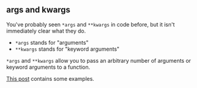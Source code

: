 ## args and kwargs
You've probably seen `*args` and `**kwargs` in code before, but it isn't immediately clear what they do.

- `*args` stands for "arguments"
- `**kwargs` stands for "keyword arguments"

`*args` and `**kwargs` allow you to pass an arbitrary number of arguments or keyword arguments to a function.

[This post](https://stackoverflow.com/a/1769475) contains some examples.
